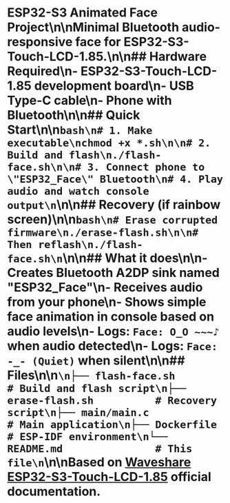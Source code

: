 # ESP32-S3 Animated Face Project\n\nMinimal Bluetooth audio-responsive face for ESP32-S3-Touch-LCD-1.85.\n\n## Hardware Required\n- ESP32-S3-Touch-LCD-1.85 development board\n- USB Type-C cable\n- Phone with Bluetooth\n\n## Quick Start\n\n```bash\n# 1. Make executable\nchmod +x *.sh\n\n# 2. Build and flash\n./flash-face.sh\n\n# 3. Connect phone to \"ESP32_Face\" Bluetooth\n# 4. Play audio and watch console output\n```\n\n## Recovery (if rainbow screen)\n\n```bash\n# Erase corrupted firmware\n./erase-flash.sh\n\n# Then reflash\n./flash-face.sh\n```\n\n## What it does\n\n- Creates Bluetooth A2DP sink named \"ESP32_Face\"\n- Receives audio from your phone\n- Shows simple face animation in console based on audio levels\n- Logs: `Face: O_O ~~~♪` when audio detected\n- Logs: `Face: -_- (Quiet)` when silent\n\n## Files\n\n```\n├── flash-face.sh           # Build and flash script\n├── erase-flash.sh          # Recovery script\n├── main/main.c             # Main application\n├── Dockerfile              # ESP-IDF environment\n└── README.md               # This file\n```\n\nBased on [Waveshare ESP32-S3-Touch-LCD-1.85](https://www.waveshare.com/wiki/ESP32-S3-Touch-LCD-1.85) official documentation.